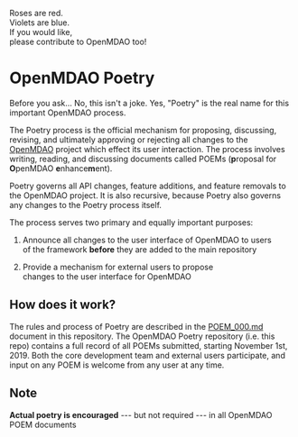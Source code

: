 Roses are red.  
Violets are blue.   
If you would like,  
please contribute to OpenMDAO too! 


OpenMDAO Poetry 
===============

Before you ask... No, this isn't a joke. Yes, "Poetry" is the real name for this important OpenMDAO process. 
 
The Poetry process is the official mechanism for proposing, discussing, revising, and ultimately approving or rejecting all changes to the [OpenMDAO](https://openmdao.org) project which effect its user interaction. 
The process involves writing, reading, and discussing documents called POEMs (**p**roposal for **O**penMDAO **e**nhance**m**ent). 

Poetry governs all API changes, feature additions, and feature removals to the OpenMDAO project. 
It is also recursive, because Poetry also governs any changes to the Poetry process itself. 

The process serves two primary and equally important purposes: 

1) Announce all changes to the user interface of OpenMDAO to users  
of the framework **before** they are added to the main repository

2) Provide a mechanism for external users to propose  
changes to the user interface for OpenMDAO

How does it work?
-----------------

The rules and process of Poetry are described in the [POEM_000.md](https://github.com/OpenMDAO/Poetry/blob/master/POEM_000.md) document in this repository. 
The OpenMDAO Poetry repository (i.e. this repo) contains a full record of all POEMs submitted, starting November 1st, 2019. 
Both the core development team and external users participate, and input on any POEM is welcome from any user at any time. 

Note
----
**Actual poetry is encouraged** --- but not required --- in all OpenMDAO POEM documents